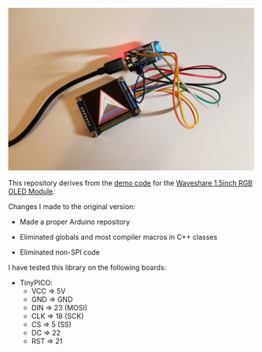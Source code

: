 <a href="https://www.youtube.com/watch?v=wipLHL4TwAc"><img src="extras/media/image3.jpg" width=500></a>

This repository derives from the
[demo code](https://www.waveshare.com/wiki/File:1.5inch_RGB_OLED_Module_Code.7z)
for the [Waveshare 1.5inch RGB OLED Module](https://www.waveshare.com/wiki/1.5inch_RGB_OLED_Module).

Changes I made to the original version:

* Made a proper Arduino repository

* Eliminated globals and most compiler macros in C++ classes

* Eliminated non-SPI code

I have tested this library on the following boards:

* TinyPICO: 
    * VCC => 5V
    * GND => GND
    * DIN => 23 (MOSI)
    * CLK => 18 (SCK)
    * CS => 5 (SS)
    * DC => 22
    * RST => 21
